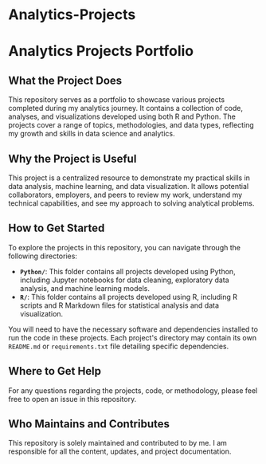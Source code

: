 # Analytics-Projects 
# Analytics Projects Portfolio

## What the Project Does
This repository serves as a portfolio to showcase various projects completed during my analytics journey. It contains a collection of code, analyses, and visualizations developed using both R and Python. The projects cover a range of topics, methodologies, and data types, reflecting my growth and skills in data science and analytics.

## Why the Project is Useful
This project is a centralized resource to demonstrate my practical skills in data analysis, machine learning, and data visualization. It allows potential collaborators, employers, and peers to review my work, understand my technical capabilities, and see my approach to solving analytical problems.

## How to Get Started
To explore the projects in this repository, you can navigate through the following directories:

* **`Python/`**: This folder contains all projects developed using Python, including Jupyter notebooks for data cleaning, exploratory data analysis, and machine learning models.
* **`R/`**: This folder contains all projects developed using R, including R scripts and R Markdown files for statistical analysis and data visualization.

You will need to have the necessary software and dependencies installed to run the code in these projects. Each project's directory may contain its own `README.md` or `requirements.txt` file detailing specific dependencies.

## Where to Get Help
For any questions regarding the projects, code, or methodology, please feel free to open an issue in this repository.

## Who Maintains and Contributes
This repository is solely maintained and contributed to by me. I am responsible for all the content, updates, and project documentation.
